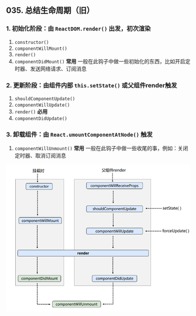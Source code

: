 ## 035. 总结生命周期（旧）

### 1. 初始化阶段：由 `ReactDOM.render()` 出发，初次渲染
1. `constructor()`
2. `componentWillMount()`
3. `render()`
4. `componentDidMount()` **常用**
    一般在此钩子中做一些初始化的东西，比如开启定时器、发送网络请求、订阅消息

### 2. 更新阶段：由组件内部 `this.setState()` 或父组件render触发
1. `shouldComponentUpdate()`
2. `componentWillUpdate()`
3. `render()` **必用**
4. `componentDidUpdate()`

### 3. 卸载组件：由 `React.umountComponentAtNode()` 触发
1. `componentWillUnmount()` **常用**
    一般在此钩子中做一些收尾的事，例如：关闭定时器、取消订阅消息

![生命周期旧](./images/2_react%E7%94%9F%E5%91%BD%E5%91%A8%E6%9C%9F(%E6%97%A7).png)